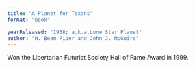 ```yaml
---
title: "A Planet for Texans"
format: "book"

yearReleased: "1958; a.k.a.Lone Star Planet"
author: "H. Beam Piper and John J. McGuire"
---
```

Won the Libertarian Futurist Society Hall of Fame Award in  1999.